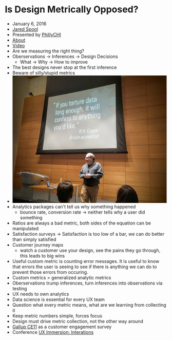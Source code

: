 # Is Design Metrically Opposed? 
* January 6, 2016
* [Jared Spool](https://twitter.com/jmspool)
* Presented by [PhillyCHI](http://phillychi.acm.org/)
* [About](https://www.uie.com/jared-live/#design-opposed)
* [Video](https://player.vimeo.com/video/138359368)
* Are we measuring the right thing?
* Oberservations -> Inferences -> Design Decisions
  * What -> Why -> How to improve
* The best designs never stop at the first inference
* Beware of silly/stupid metrics
* ![Metric Data](images/JaredSpool/JaredSpool.jpg)
* Analytics packages can't tell us why something happened
  * bounce rate, conversion rate -> neither tells why a user did something
* Ratios are always a bad metric, both sides of the equation can be manipulated
* Satisfaction surveys -> Satisfaction is too low of a bar, we can do better than simply satisfied
* Customer journey maps
  * watch a customer use your design, see the pains they go through, this leads to big wins
* Useful custom metric is counting error messages. It is useful to know that errors the user is seeing to see if there is anything we can do to prevent those errors from occuring.
* Custom metrics > generalized analytic metrics
* Oberservations trump inferences, turn inferences into observations via testing
* UX needs to own analytics
* Data science is essential for every UX team
* Question what every metric means, what are we learning from collecting it
* Keep metric numbers simple, forces focus
* Design must drive metric collection, not the other way around
* [Gallup CE11](http://www.gallup.com/businessjournal/745/constant-customer.aspx) as a customer engagement survey 
* Conference [UX Immersion: Interations](https://uxi16.uie.com)